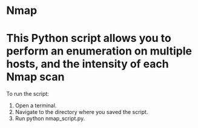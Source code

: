 # Nmap
# This Python script allows you to perform an enumeration on multiple hosts, and the intensity of each Nmap scan

To run the script:

1. Open a terminal.
2. Navigate to the directory where you saved the script.
3. Run python nmap_script.py.

